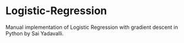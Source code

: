 # Logistic-Regression
Manual implementation of Logistic Regression with gradient descent in Python by Sai Yadavalli.
